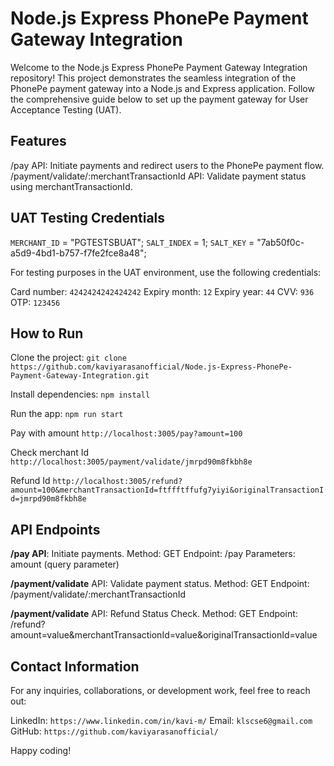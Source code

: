 # Node.js Express PhonePe Payment Gateway Integration

Welcome to the Node.js Express PhonePe Payment Gateway Integration repository! This project demonstrates the seamless integration of the PhonePe payment gateway into a Node.js and Express application. Follow the comprehensive guide below to set up the payment gateway for User Acceptance Testing (UAT).

## Features

/pay API: Initiate payments and redirect users to the PhonePe payment flow.
/payment/validate/:merchantTransactionId API: Validate payment status using merchantTransactionId.

## UAT Testing Credentials

`MERCHANT_ID` = "PGTESTSBUAT";
`SALT_INDEX` = 1;
`SALT_KEY` = "7ab50f0c-a5d9-4bd1-b757-f7fe2fce8a48";

For testing purposes in the UAT environment, use the following credentials:

Card number: `4242424242424242`
Expiry month: `12`
Expiry year: `44`
CVV: `936`
OTP: `123456`

## How to Run

Clone the project:
`git clone https://github.com/kaviyarasanofficial/Node.js-Express-PhonePe-Payment-Gateway-Integration.git`

Install dependencies:
`npm install`

Run the app:
`npm run start`

Pay with amount
`http://localhost:3005/pay?amount=100`

Check merchant Id
`http://localhost:3005/payment/validate/jmrpd90m8fkbh8e`

Refund Id
`http://localhost:3005/refund?amount=100&merchantTransactionId=ftffftffufg7yiyi&originalTransactionId=jmrpd90m8fkbh8e`


## API Endpoints
**/pay API**: Initiate payments.
Method: GET
Endpoint: /pay
Parameters: amount (query parameter)

**/payment/validate** API: Validate payment status.
Method: GET
Endpoint: /payment/validate/:merchantTransactionId

**/payment/validate** API: Refund Status Check.
Method: GET 
Endpoint: /refund?amount=value&merchantTransactionId=value&originalTransactionId=value


## Contact Information
For any inquiries, collaborations, or development work, feel free to reach out:

LinkedIn: `https://www.linkedin.com/in/kavi-m/`
Email: `klscse6@gmail.com`
GitHub: `https://github.com/kaviyarasanofficial/`

Happy coding!